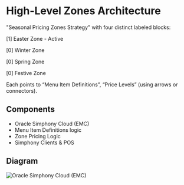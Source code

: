 # High-Level Zones Architecture

"Seasonal Pricing Zones Strategy" with four distinct labeled blocks:

[1] Easter Zone - Active

[0] Winter Zone

[0] Spring Zone

[0] Festive Zone

Each points to “Menu Item Definitions”, “Price Levels” (using arrows or connectors).

## Components

- Oracle Simphony Cloud (EMC)
- Menu Item Definitions logic
- Zone Pricing Logic
- Simphony Clients & POS

## Diagram
![Oracle Simphony Cloud (EMC)](https://github.com/user-attachments/assets/54076e62-696e-435a-9b96-84db28ff8ccb)
